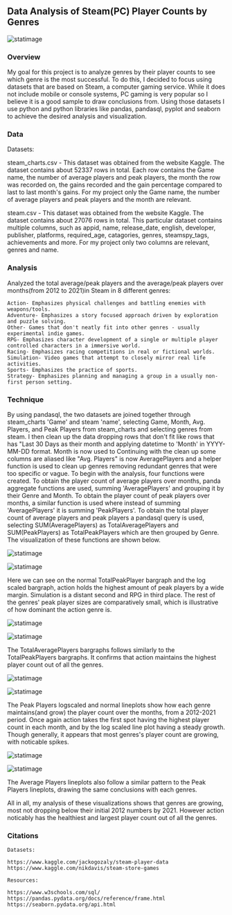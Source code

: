 ## Data Analysis of Steam(PC) Player Counts by Genres 
![statimage](assets/logo.png)
### Overview

My goal for this project is to analyze genres by their player counts to see which genre is the most successful. To do this, I decided to focus using datasets that are based on Steam, a computer gaming service. While it does not include mobile or console systems, PC gaming is very popular so I believe it is a good sample to draw conclusions from. Using those datasets I use python and python libraries like pandas, pandasql, pyplot and seaborn to achieve the desired analysis and visualization.

### Data
Datasets:

steam_charts.csv - This dataset was obtained from the website Kaggle. The dataset contains about 52337 rows in total. Each row contains the Game name, the number of average players and peak players, the month the row was recorded on, the gains recorded and the gain percentage compared to last to last month's gains. For my project only the Game name, the number of average players and peak players and the month are relevant.

steam.csv - This dataset was obtained from the website Kaggle. The dataset contains about 27076 rows in total. This particular dataset contains multiple columns, such as appid, name, release_date, english, developer, publisher, platforms, required_age, catagories, genres, steamspy_tags, achievements and more. For my project only two columns are relevant, genres and name. 

### Analysis
Analyzed the total average/peak players and the average/peak players over months(from 2012 to 2021)in Steam in 8 different genres:
```
Action- Emphasizes physical challenges and battling enemies with weapons/tools.
Adventure- Emphasizes a story focused approach driven by exploration and puzzle solving.
Other- Games that don't neatly fit into other genres - usually experimental indie games.
RPG- Emphasizes character development of a single or multiple player controlled characters in a immersive world.
Racing- Emphasizes racing competitions in real or fictional worlds.
Simulation- Video games that attempt to closely mirror real life activities.
Sports- Emphasizes the practice of sports.
Strategy- Emphasizes planning and managing a group in a usually non-first person setting.
```

### Technique
By using pandasql, the two datasets are joined together through steam_charts 'Game' and steam 'name', selecting Game, Month, Avg. Players, and Peak Players from steam_charts and selecting genres from steam. I then clean up the data dropping rows that don't fit like rows that has "Last 30 Days as their month and applying datetime to 'Month' in YYYY-MM-DD format. Month is now used to Continuing with the clean up some columns are aliased like "Avg. Players" is now AveragePlayers and a helper function is used to clean up genres removing redundant genres that were too specific or vague. To begin with the analysis, four functions were created. To obtain the player count of average players over months, panda aggregate functions are used, summing 'AveragePlayers' and grouping it by their Genre and Month. To obtain the player count of peak players over months, a similar function is used where instead of summing 'AveragePlayers' it is summing 'PeakPlayers'. To obtain the total player count of average players and peak players a pandasql query is used, selecting SUM(AveragePlayers) as TotalAveragePlayers and SUM(PeakPlayers) as TotalPeakPlayers which are then grouped by Genre. The visualization of these functions are shown below.

![statimage](assets/Figure_1.png)

![statimage](assets/Figure_2.png)

Here we can see on the normal TotalPeakPlayer bargraph and the log scaled bargraph, action holds the highest amount of peak players by a wide margin. Simulation is a distant second and RPG in third place. The rest of the genres' peak player sizes are comparatively small, which is illustrative of how dominant the action genre is.

![statimage](assets/Figure_3.png)

![statimage](assets/Figure_4.png)

The TotalAveragePlayers bargraphs follows similarly to the TotalPeakPlayers bargraphs. It confirms that action maintains the highest player count out of all the genres.

![statimage](assets/Figure_5.png)

![statimage](assets/Figure_6.png)

The Peak Players logscaled and normal lineplots show how each genre maintains(and grow) the player count over the months, from a 2012-2021 period. Once again action takes the first spot having the highest player count in each month, and by the log scaled line plot having a steady growth. Though generally, it appears that most genres's player count are growing, with noticable spikes. 

![statimage](assets/Figure_7.png)

![statimage](assets/Figure_8.png)

The Average Players lineplots also follow a similar pattern to the Peak Players lineplots, drawing the same conclusions with each genres. 

All in all, my analysis of these visualizations shows that genres are growing, most not dropping below their initial 2012 numbers by 2021. However action noticably has the healthiest and largest player count out of all the genres. 

### Citations 
```
Datasets:

https://www.kaggle.com/jackogozaly/steam-player-data 
https://www.kaggle.com/nikdavis/steam-store-games

Resources:

https://www.w3schools.com/sql/
https://pandas.pydata.org/docs/reference/frame.html
https://seaborn.pydata.org/api.html
```
